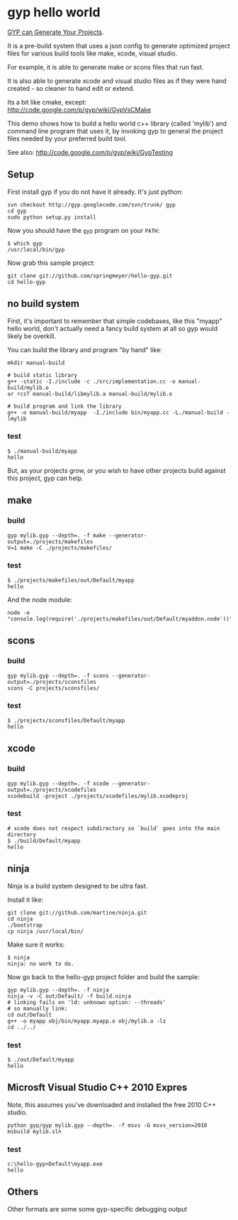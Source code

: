# gyp hello world

[GYP can Generate Your Projects](http://code.google.com/p/gyp/).

It is a pre-build system that uses a json config to generate optimized
project files for various build tools like make, xcode, visual studio.

For example, it is able to generate make or scons files that run fast.

It is also able to generate xcode and visual studio files as if they were
hand created - so cleaner to hand edit or extend.

Its a bit like cmake, except: http://code.google.com/p/gyp/wiki/GypVsCMake

This demo shows how to build a hello world c++ library (called 'mylib')
and command line program that uses it, by invoking gyp to general the
project files needed by your preferred build tool.

See also: http://code.google.com/p/gyp/wiki/GypTesting


## Setup

First install gyp if you do not have it already. It's just python:

    svn checkout http://gyp.googlecode.com/svn/trunk/ gyp
    cd gyp
    sudo python setup.py install
    
Now you should have the `gyp` program on your `PATH`:

    $ which gyp
    /usr/local/bin/gyp

Now grab this sample project:

    git clone git://github.com/springmeyer/hello-gyp.git
    cd hello-gyp


## no build system

First, it's important to remember that simple codebases, like this
"myapp" hello world, don't actually need a fancy build system at all
so gyp would likely be overkill.

You can build the library and program "by hand" like:

    mkdir manual-build

    # build static library
    g++ -static -I./include -c ./src/implementation.cc -o manual-build/mylib.o
    ar rcsT manual-build/libmylib.a manual-build/mylib.o

    # build program and link the library
    g++ -o manual-build/myapp  -I./include bin/myapp.cc -L./manual-build -lmylib

### test

    $ ./manual-build/myapp
    hello

But, as your projects grow, or you wish to have other projects build against this
project, gyp can help.


## make

### build

    gyp mylib.gyp --depth=. -f make --generator-output=./projects/makefiles
    V=1 make -C ./projects/makefiles/

### test

    $ ./projects/makefiles/out/Default/myapp 
    hello

And the node module:

    node -e "console.log(require('./projects/makefiles/out/Default/myaddon.node'))"

## scons

### build

    gyp mylib.gyp --depth=. -f scons --generator-output=./projects/sconsfiles
    scons -C projects/sconsfiles/

### test

    $ ./projects/sconsfiles/Default/myapp 
    hello


## xcode

### build

    gyp mylib.gyp --depth=. -f xcode --generator-output=./projects/xcodefiles
    xcodebuild -project ./projects/xcodefiles/mylib.xcodeproj

### test

    # xcode does not respect subdirectory so `build` goes into the main directory
    $ ./build/Default/myapp
    hello

## ninja

Ninja is a build system designed to be ultra fast.

Install it like:

    git clone git://github.com/martine/ninja.git
    cd ninja
    ./bootstrap
    cp ninja /usr/local/bin/

Make sure it works:

    $ ninja
    ninja: no work to do.

Now go back to the hello-gyp project folder and build the sample:

    gyp mylib.gyp --depth=. -f ninja
    ninja -v -C out/Default/ -f build.ninja
    # linking fails on 'ld: unknown option: --threads'
    # so manually link:
    cd out/Default
    g++ -o myapp obj/bin/myapp.myapp.o obj/mylib.a -lz
    cd ../../

### test

    $ ./out/Default/myapp 
    hello

## Microsft Visual Studio C++ 2010 Expres

Note, this assumes you've downloaded and installed the free 2010 C++ studio.

    python gyp/gyp mylib.gyp --depth=. -f msvs -G msvs_version=2010
    msbuild mylib.sln

### test

    c:\hello-gyp>Default\myapp.exe
    hello


## Others

Other formats are some some gyp-specific debugging output